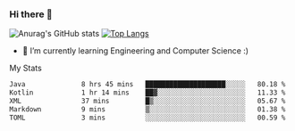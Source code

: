 ### Hi there 👋

![Anurag's GitHub stats](https://github-readme-stats.vercel.app/api?username=MatteoIorio11&show_icons=true&theme=dark) 
[![Top Langs](https://github-readme-stats.vercel.app/api/top-langs/?username=MatteoIorio11&theme=dark)](https://github.com/MatteoIorio11/github-readme-stats)

- 🌱 I’m currently learning Engineering and Computer Science :)

<!--
**MatteoIorio11/MatteoIorio11** is a ✨ _special_ ✨ repository because its `README.md` (this file) appears on your GitHub profile.

Here are some ideas to get you started:

- 🔭 I’m currently working on ...
- 🌱 I’m currently learning ...
- 👯 I’m looking to collaborate on ...
- 🤔 I’m looking for help with ...
- 💬 Ask me about ...
- 📫 How to reach me: ...
- 😄 Pronouns: ...
- ⚡ Fun fact: ...
-->
My Stats
<!--START_SECTION:waka-->

```txt
Java              8 hrs 45 mins   ████████████████████░░░░░   80.18 %
Kotlin            1 hr 14 mins    ██▓░░░░░░░░░░░░░░░░░░░░░░   11.33 %
XML               37 mins         █▒░░░░░░░░░░░░░░░░░░░░░░░   05.67 %
Markdown          9 mins          ▒░░░░░░░░░░░░░░░░░░░░░░░░   01.38 %
TOML              3 mins          ░░░░░░░░░░░░░░░░░░░░░░░░░   00.59 %
```

<!--END_SECTION:waka-->
